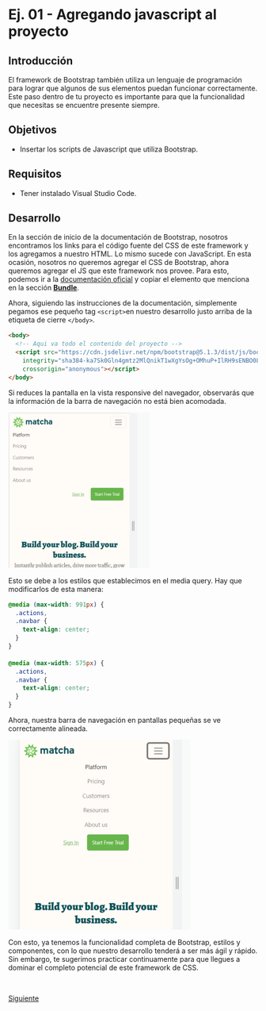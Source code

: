# Ej. 01 - Agregando javascript al proyecto

## Introducción

El framework de Bootstrap también utiliza un lenguaje de programación para lograr que algunos de sus elementos puedan funcionar correctamente. Este paso dentro de tu proyecto es importante para que la funcionalidad que necesitas se encuentre presente siempre.
## Objetivos
- Insertar los scripts de Javascript que utiliza Bootstrap.

## Requisitos

- Tener instalado Visual Studio Code.

## Desarrollo

En la sección de inicio de la documentación de Bootstrap, nosotros encontramos
los links para el código fuente del CSS de este framework y los agregamos a
nuestro HTML. Lo mismo sucede con JavaScript. En esta ocasión, nosotros no
queremos agregar el CSS de Bootstrap, ahora queremos agregar el JS que este
framework nos provee. Para esto, podemos ir a la [documentación oficial](https://getbootstrap.com/docs/5.1/getting-started/introduction/#js) y copiar el elemento que menciona en la sección **[Bundle](https://getbootstrap.com/docs/5.1/getting-started/introduction/#bundle)**.

Ahora, siguiendo las instrucciones de la documentación, simplemente pegamos ese pequeño tag `<script>`en nuestro desarrollo justo arriba de la etiqueta de cierre `</body>`.

```html
<body>
  <!-- Aqui va todo el contenido del proyecto -->
  <script src="https://cdn.jsdelivr.net/npm/bootstrap@5.1.3/dist/js/bootstrap.bundle.min.js"
    integrity="sha384-ka7Sk0Gln4gmtz2MlQnikT1wXgYsOg+OMhuP+IlRH9sENBO0LRn5q+8nbTov4+1p"
    crossorigin="anonymous"></script>
</body>
```
Si reduces la pantalla en la vista responsive del navegador, observarás que la información de la barra de navegación no está bien acomodada.

![Barra de navegación de Bootstrap con contenido mal alineado](../assets/navbar-with-wrong-styles.png)

Esto se debe a los estilos que establecimos en el media query. Hay que modificarlos de esta manera:

```css
@media (max-width: 991px) {
  .actions,
  .navbar {
    text-align: center;
  }
}

@media (max-width: 575px) {
  .actions,
  .navbar {
    text-align: center;
  }
}
```
Ahora, nuestra barra de navegación en pantallas pequeñas se ve correctamente alineada.

![Barra de navegación de Bootstrap con contenido mal alineado](../assets/navbar-corregida.png)

Con esto, ya tenemos la funcionalidad completa de Bootstrap, estilos y componentes, con lo que nuestro desarrollo tenderá a ser más ágil y rápido. Sin embargo, te sugerimos practicar continuamente para que llegues a dominar el completo potencial de este framework de CSS.

<br/>

[Siguiente](../reto-01)